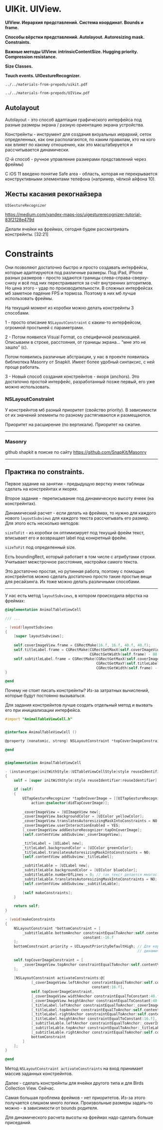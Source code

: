 # UIKit. UIView.

__UIView. Иерархия представлений. Система координат. Bounds и frame.__ 

__Способы вёрстки представлений. Autolayout. Autoresizing mask. Constraints.__

__Важные методы UIView. intrinsicContentSize. Hugging priority. Compression resistance.__

__Size Classes.__

__Touch events. UIGestureRecognizer.__

`../../materials-from-prepods/uikit.pdf`

`../../materials-from-prepods/UIView.pdf`

## Autolayout 

Autolayout - это способ адаптации графического интерфейса под разные размеры экрана / разную ориентацию экрана устройства.

Констрейнты - инструмент для создания визуальных иерархий, сеток определенных, как они располагаются, по каким правилам, кто на кого как влияет по какому отношению, как это масштабируется и рассчитывается динамически.

(2-й способ - ручное управление размерами представлений через фреймы)

C iOS 11 введено понятие Safe area - область, которая не перекрывается конструктивными элементами телефона (например, чёлкой айфона 10).

## Жесты касания рекогнайзера

`UIGestureRecognizer`

https://medium.com/yandex-maps-ios/uigesturerecognizer-tutorial-83f2128e479d

Делали ячейки на фреймах, сегодня будем рассматривать констрейнты. [32:21]

# Constraints

Они позволяют достаточно быстро и просто создавать интерфейсы, которые адаптируются под различные размеры. Под iPad, iPhone разных размеров - просто задаются границы слева-справа-сверху-снизу и всё под них перестраивается за счёт внутренних алгоритмов. Но цена этого - удар по производительности. В сложных интерфейсах мб заметное падение FPS и тормоза. Поэтому в них мб лучше использовать фреймы.

На текущий момент из коробки можно делать констрейнты 3 способами.

1 - просто описание `NSLayoutConstraint` с каким-то интерфейсом, огромной простыней с параметрами.

2 - Потом появился Visual Format, со специфичной реализацией. Описываем в строке, расстояния, от границы экрана... "мне это не зашло" (с).

Потом появились различные абстракции, у нас в проекте появилась библиотека Masonry от Snapkit. Имеет более удобный синтаксис, с ней проще работать.

3 - Новый способ создания констрейнтов - якоря (anchors). Это достаточно простой интерфейс, разработанный позже первый, его уже можно использовать. 

### NSLayoutConstraint

У констрейнтов мб разный приоритет (свойство priority). В зависимости от их значений элементы по разному растягиваются и размещаются.

Приоритет на расширение (по вертикали). Приоритет на сжатие.

---

### Masonry

github shapkit в поиске по сайту https://github.com/SnapKit/Masonry

---

## Практика по constraints.

Первое задание на занятии - предыдущую верстку ячеек таблицы сделать на констрейнтах и якорях. 

Второе задание - переписывание под динамическую высоту ячеек (на констрейнтах).

Динамический расчет - если делать на фреймах, то нужно для каждого нового `layoutSubviews` для каждого текста рассчитывать его размер. Для этого есть несколько методов: 

`sizeToFit` - из коробки он оптимизирует под текущий фрейм текст, вписывает его и возвращает label под конкретный фрейм. 

`sizeToFit` под определенный size. 

Есть boundingRect, который работает в том числе с атрибутами строки. Учитывает межстрочное расстояние, настройки самого текста.

Это достаточно простая, но рутинная работа, поэтому с помощью констрейнтов можно сделать достаточно просто такие простые вещи для ресайзинга. Их тоже можно делать различными способами.

---

У нас есть метод `layoutSubviews`, в котором происходила вёрстка на фреймах:

```objectivec
@implementation AnimalTableViewCell

/// ...

- (void)layoutSubviews
{
    [super layoutSubviews];
    
    self.coverImageView.frame = CGRectMake(16.f, 16.f, 40.f, 40.f);
    self.titleLabel.frame = CGRectMake(CGRectGetMaxX(self.coverImageView.frame) + 16.f, 16.f, 
	                                   CGRectGetWidth(self.frame) - 88.f, 16.f);
    self.subtitleLabel.frame = CGRectMake(CGRectGetMaxX(self.coverImageView.frame) + 16.f, 
	                                      CGRectGetMaxY(self.titleLabel.frame) + 16.f,
                                          CGRectGetWidth(self.frame) - 88.f, 16.f);
}

@end
```

Почему не стоит писать констрейнты? Из-за затратных вычислений, которые будут постоянно вызываться.

Для задания констрейнтов лучше создать отдельный метод и вызвать его при инициализации интерфейса.

```objectivec
#import "AnimalTableViewCell.h"


@interface AnimalTableViewCell ()

@property (nonatomic, strong) NSLayoutConstraint *topCoverImageConstraint;

@end


@implementation AnimalTableViewCell

- (instancetype)initWithStyle:(UITableViewCellStyle)style reuseIdentifier:(NSString *)reuseIdentifier
{
	self = [super initWithStyle:style reuseIdentifier:reuseIdentifier];

	if (self)
	{
        UITapGestureRecognizer *tapOnCoverImage = [[UITapGestureRecognizer alloc] initWithTarget:self 
		    action:@selector(didTapCoverImage)];
        
		_coverImageView = [UIImageView new];
		_coverImageView.backgroundColor = [UIColor yellowColor];
        _coverImageView.translatesAutoresizingMaskIntoConstraints = NO;
        _coverImageView.userInteractionEnabled = YES;
        [_coverImageView addGestureRecognizer:tapOnCoverImage];
		[self.contentView addSubview:_coverImageView];

		_titleLabel = [UILabel new];
		_titleLabel.backgroundColor = [UIColor greenColor];
        _titleLabel.translatesAutoresizingMaskIntoConstraints = NO;
		[self.contentView addSubview:_titleLabel];

		_subtitleLable = [UILabel new];
		_subtitleLable.backgroundColor = [UIColor blueColor];
        _subtitleLable.numberOfLines = 0; // так текст делается многострочным
        _subtitleLable.translatesAutoresizingMaskIntoConstraints = NO;
		[self.contentView addSubview:_subtitleLable];
        
        [self makeConstraints];
	}

	return self;
}

- (void)makeConstraints
{
    NSLayoutConstraint *bottomConstraint = [
	    _subtitleLable.bottomAnchor constraintEqualToAnchor:self.contentView.bottomAnchor        
		                            constant:-16.f
	];
    bottomConstraint.priority = UILayoutPriorityDefaultHigh; // Для корректного ресайза под 
	                                                         // динамическую высоту
    
    self.topCoverImageConstraint = [
	    _coverImageView.topAnchor constraintEqualToAnchor:self.contentView.topAnchor constant:16.f
	];
    
	[NSLayoutConstraint activateConstraints:@[
            [_coverImageView.leftAnchor constraintEqualToAnchor:self.contentView.leftAnchor 
			                            constant:16.f],
            self.topCoverImageConstraint,
            [_coverImageView.widthAnchor constraintEqualToConstant:40.f],
            [_coverImageView.heightAnchor constraintEqualToConstant:40.f],
            [_titleLabel.leftAnchor constraintEqualToAnchor:_coverImageView.rightAnchor constant:16.f],
            [_titleLabel.topAnchor constraintEqualToAnchor:self.contentView.topAnchor constant:16.f],
            [_titleLabel.rightAnchor constraintEqualToAnchor:self.contentView.rightAnchor constant:-16.f],
            [_titleLabel.heightAnchor constraintEqualToConstant:16.f],
            [_subtitleLable.leftAnchor constraintEqualToAnchor:_coverImageView.rightAnchor constant:16.f],
            [_subtitleLable.topAnchor constraintEqualToAnchor:_titleLabel.bottomAnchor constant:16.f],
            [_subtitleLable.rightAnchor constraintEqualToAnchor:self.contentView.rightAnchor constant:-16.f],
            bottomConstraint
        ]
    ];
}

@end
```

Метод `NSLayoutConstraint activateConstraints` на вход принимает массив заданных констрейнтов.

Далее - сделать констрейнты для ячейки другого типа и для Birds Collection View. Сейчас.

Самая большая проблема фреймов - нет приоритетов. Из-за этого получается слишком много логики. Произвольные размеры задать-то можно - в зависимости от bounds родителя.

Для динамического расчета высоты на фреймах надо сделать больше приседаний.

